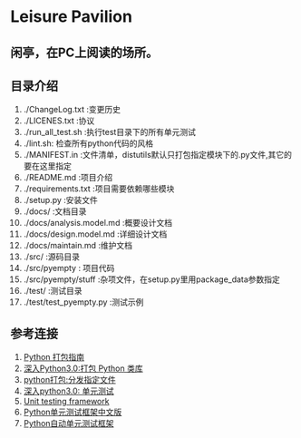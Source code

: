 # Leisure Pavilion

闲亭，在PC上阅读的场所。
---

## 目录介绍

1. ./ChangeLog.txt :变更历史
1. ./LICENES.txt :协议
1. ./run_all_test.sh :执行test目录下的所有单元测试
1. ./lint.sh: 检查所有python代码的风格
1. ./MANIFEST.in :文件清单，distutils默认只打包指定模块下的.py文件,其它的要在这里指定
1. ./README.md :项目介绍
1. ./requirements.txt :项目需要依赖哪些模块
1. ./setup.py :安装文件
1. ./docs/ :文档目录
1. ./docs/analysis.model.md :概要设计文档
1. ./docs/design.model.md :详细设计文档
1. ./docs/maintain.md :维护文档
1. ./src/ :源码目录
1. ./src/pyempty : 项目代码
1. ./src/pyempty/stuff :杂项文件，在setup.py里用package_data参数指定
1. ./test/ :测试目录
1. ./test/test_pyempty.py :测试示例

## 参考连接

1. [Python 打包指南](http://www.ibm.com/developerworks/cn/opensource/os-pythonpackaging/)
1. [深入Python3.0:打包 Python 类库](http://woodpecker.org.cn/diveintopython3/packaging.html)
1. [python打包:分发指定文件](http://docs.python.org/release/3.1.5/distutils/sourcedist.html#manifest)
1. [深入python3.0: 单元测试](http://woodpecker.org.cn/diveintopython3/unit-testing.html)
1. [Unit testing framework](http://docs.python.org/library/unittest.html)
1. [Python单元测试框架中文版](http://pyunit.sourceforge.net/pyunit_cn.html)
1. [Python自动单元测试框架](http://www.ibm.com/developerworks/cn/linux/l-pyunit/index.html)
